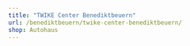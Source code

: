 ```yaml
---
title: "TWIKE Center Benediktbeuern"
url: /benediktbeuern/twike-center-benediktbeuern/
shop: Autohaus
---
```


